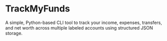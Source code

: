 # TrackMyFunds
A simple, Python-based CLI tool to track your income, expenses, transfers, and net worth across multiple labeled accounts using structured JSON storage.

